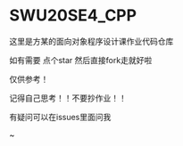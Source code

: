 # SWU20SE4_CPP

这里是方某的面向对象程序设计课作业代码仓库

如有需要 点个star 然后直接fork走就好啦

仅供参考！

记得自己思考！！不要抄作业！！

有疑问可以在issues里面问我

~
